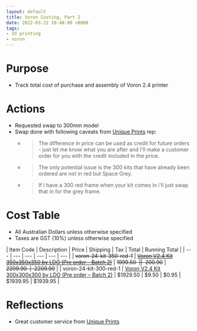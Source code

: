 ```yaml
---
layout: default
title: Voron Costing, Part 2
date: 2022-03-22 10:48:00 +0800
tags:
- 3d printing
- voron
---
```


# Purpose
- Track total cost of purchase and assembly of Voron 2.4 printer

# Actions
- Requested swap to 300mm model
- Swap done with following caveats from [Unique Prints](https://uniqueprints.shop/) rep:
  - > The difference in price can be used as credit for future orders - just let me know what you are after and I'll make a customer order for you with the credit included in the price.
  - > The only potential issue is the 300 kits that have already been ordered are not in red but Space Grey.
  - > If I have a 300 red frame when your kit comes in i'll just swap that in for the grey frame.

# Cost Table
- All Australian Dollars unless otherwise specified
- Taxes are GST (10%)  unless otherwise specified

| Item Code | Description | Price | Shipping | Tax | Total | Running Total |
| ---       | ---         | ---   | --- | ---   | ---           |
| ~~voron-24-kit-350-red-1~~ | ~~[Voron V2.4 Kit 350x350x350 by LDO (Pre order – Batch 2)](https://uniqueprints.shop/shop/kits/voron-v2-4-kit-350x350x350-by-ldo-pre-order-batch-2/)~~ | ~~$1999.50~~ | | ~~$200.90~~ | ~~$2209.90~~ | ~~$2209.90~~ |
| voron-24-kit-300-red-1 | [Voron V2.4 Kit 300x300x300 by LDO (Pre order – Batch 2)](https://uniqueprints.shop/shop/ldo/voron-v2-4-kit-300x300x300-by-ldo-pre-order-batch-2/) | $1929.50 | $9.50 | $0.95 | $1939.95 | $1939.95 |


# Reflections
- Great customer service from [Unique Prints](https://uniqueprints.shop/)

